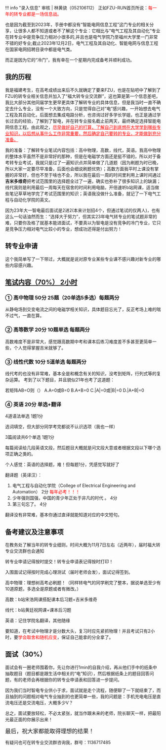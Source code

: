 !!! info "录入信息"
    审核 | 林黄骁（052106112）
正如FZU-RUN首页所说：<font color="red">每一年的转专业都是一场信息战。</font>

也是因为截至到2023年，手册中都没有“智能电网信息工程”这门专业的相关分享，让很多人都不知道或者不了解这个专业：它相比与“电气工程及其自动化”专业在转专业中是竞争压力相对小很多的,并且也是电气学院乃至福州大学里一门非常不错的好专业;截止2023年12月2日，电气工程及其自动化、智能电网与信息工程在国家电网招聘目录中都是电气类。

而正是因为它的“冷门”，我有幸在一个星期内完成备考并顺利成功。

## 我的历程
我是福建考生，在高考成绩出来后不久就确定了要来FZU，也是在贴吧中了解到了FZU的转专业相关信息并加入了“福大转专业交流群”，这也算是第一个信息差吧，我比大部分其他同届学生更早更具体了解转专业的具体信息，但是我当时一直不确定去什么专业，没有一个大致方向，只是觉得自己对“电”感兴趣，一开始想去电气工程及其自动化，后面想去集成电路分析，也咨询过好多学长学姐，也正是通过学长过去的经验，了解到了智电，并在转专业报名截止前两天，最终确定选择智能电网信息工程。由此观之，<font color="red"><u>尽早做好自己的打算，了解自己到底想在大学学到哪些专业知识，以后想从事什么工作非常重要，然后确定自己要转的专业，才能做到充分准备。</u></font>

我的准备：了解转专业笔试内容包括：高中物理，高数，线代，英语。我高中物理的整体水平虽然不是非常好的那种，但是在电磁学方面还是挺不错的，所以对于备考转专业考试，我就只是过了一遍知识点并简单做了几道题（因为刷题为时已晚，所以大家一定要尽早准备，后面也会细说刷题优势）；高数方面我平时上课没有掌握的非常好，但也不至于啥也不会，所以我在最后一周的时间里利用上课时间通过**吉米多维奇**把考试范围里的选择题全过了一遍，确实也弥补了很多知识上的缺漏；线代我则是利用最后一周每天在宿舍的时间利用电脑，开倍速听b站网课，适当做些笔记草草地学完了考试范围里的知识；英语我没做什么准备，就记了一下电气工程与自动化学院的英文。

因为23年大一智电最后面试是2进2(本来计划招4个，但通过笔试的仅两人)，也有这么一句话油然而生：“选择大于努力”，但其实23年电气转专业的笔试题非常的难，只要你及格了就基本能进面试，不要真以为智电是没有竞争的冷门专业，它只是竞争压力相对电气比较小的专业，想成功还得是付出努力！

## 转专业申请
这个我简单写了一下带过，大概就是说对原专业某些专业课不感兴趣对新专业的哪些内容感兴趣。

## <u>笔试内容（70%） 2小时</u>

### ① 高中物理 50分 25题（20单选5多选）每题两分
从静电场到交变电流之间的电磁学相关知识，具体题目忘光了，反正考场上难的喘不过气，一直在算。

### ② 高等数学 20分 10题单选  每题两分
高数难度不是非常大，感觉跟高数期中考和课本后练习难度差不多甚至更简单一些，个人觉得掌握吉米就够了。

### ③ 线性代数 10分 5道单选  每题两分
线代考的也没有非常难，基本全是和概念有关的知识，没考到矩阵，行列式等的复杂运算。
考到了以下题目，并且貌似21年也考了这道题：

若矩阵AB=O则（） A.A=0或B=0 B.A+B=0 C.|A|=0或|B|=0 D.|A+B|=0

### ④ 英语  20分 单选+翻译
4道语法单选 1题1分

选词填空，但大部分同学考完都说不认识选项（我也一样）

3篇阅读共6个单选 1题1分

每篇阅读给几段英语文段，然后题目大概就是问文段大意或者根据文段以下哪个选项正确之类的。

个人感觉：英语的选择题，难！但每题1分，凭感觉写就好了

翻译题（英译汉）：

1. 电气工程与自动化学院（College of Electrical Engineering and Automation） 2分 <font color="red">每年必考！！！</font>
2. 少年强则国强，中国的青少年正处于非凡的时代 。  4分
3. 第三句忘了。    4分

翻译没有非常难，基本你通过直译就能知道对应的中文短句。

## 备考建议及注意事项
在教务处了解当年的转专业细则，时间大概为11月7日左右（近两年），届时福大转专业交流群也会通知

转专业申请记得按时提交！转专业申请表记得按时打印！

入围面试记得按时完成心理测试（届时老师会发），面试记得签到。

高中物理：理想树高考必刷题！（同样转电气的同学刷完了整本，据说单选至少有10道原题，多选全是原题或者有微改。）

高数：b站宋浩网课搭配课本后习题+吉米多维奇

线代：b站黄廷祝网课+课本后习题

英语：记住学院名翻译，其他随缘

要知道，在考试中物理才是分数大头，复习时应先紧抓物理！并且考试只有2小时，要<font color="red">学会取舍和随机应变</font>，保证自己能拿的分全拿了。

## 面试（30%）
面试会有一圈老师围着你，先让你进行1min的自我介绍，再从他们手中的纸条中抽取题目（题目都是跟生活中相关的“电”知识），然后根据纸条上的题目回答问题，有的老师会再根据你的转专业申请表和回答进一步提问。

因为我们当时智电专业供小于求，面试就是走个流程，随便聊了一下就结束了，而且抽到的问题相对电气专业抽到的也更简单一些，我的问题是：手机充电电压是直流电压还是交流电压，大概多少V？

总之，面试要放轻松，不必太紧张，就当作跟未来的老师，院长聊天一样，把最阳光最正面的你展示出来！

<font size="4">最后，祝大家都能取得理想的结果！</font>

有疑问也可在转专业交流群咨询我，群号：1136717485
